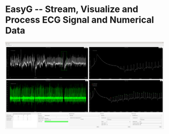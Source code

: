 # EasyG -- Stream, Visualize and Process ECG Signal and Numerical Data
![alt text](https://github.com/Torilla/EasyG/blob/main/ressources/EasyG_example.png?raw=true)

